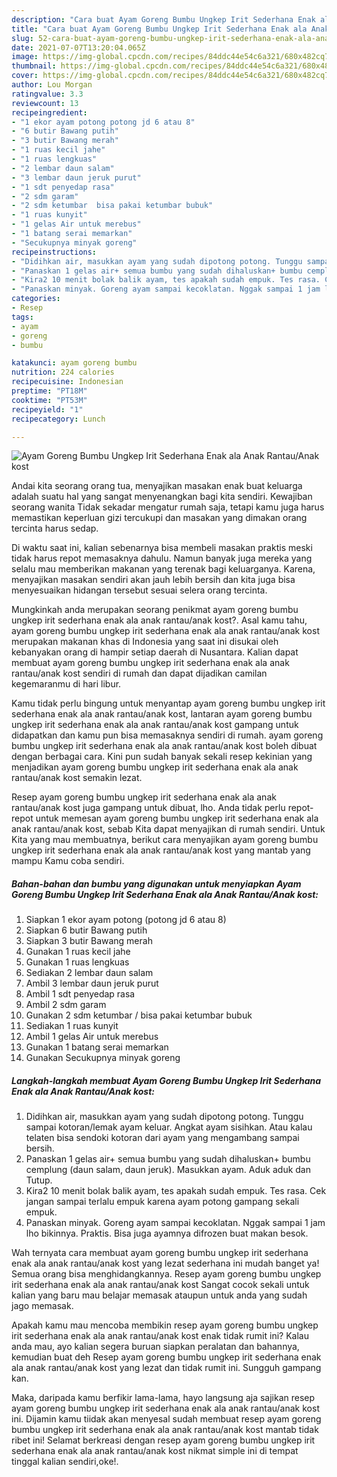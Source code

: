 ```yaml
---
description: "Cara buat Ayam Goreng Bumbu Ungkep Irit Sederhana Enak ala Anak Rantau/Anak kost yang lezat Untuk Jualan"
title: "Cara buat Ayam Goreng Bumbu Ungkep Irit Sederhana Enak ala Anak Rantau/Anak kost yang lezat Untuk Jualan"
slug: 52-cara-buat-ayam-goreng-bumbu-ungkep-irit-sederhana-enak-ala-anak-rantau-anak-kost-yang-lezat-untuk-jualan
date: 2021-07-07T13:20:04.065Z
image: https://img-global.cpcdn.com/recipes/84ddc44e54c6a321/680x482cq70/ayam-goreng-bumbu-ungkep-irit-sederhana-enak-ala-anak-rantauanak-kost-foto-resep-utama.jpg
thumbnail: https://img-global.cpcdn.com/recipes/84ddc44e54c6a321/680x482cq70/ayam-goreng-bumbu-ungkep-irit-sederhana-enak-ala-anak-rantauanak-kost-foto-resep-utama.jpg
cover: https://img-global.cpcdn.com/recipes/84ddc44e54c6a321/680x482cq70/ayam-goreng-bumbu-ungkep-irit-sederhana-enak-ala-anak-rantauanak-kost-foto-resep-utama.jpg
author: Lou Morgan
ratingvalue: 3.3
reviewcount: 13
recipeingredient:
- "1 ekor ayam potong potong jd 6 atau 8"
- "6 butir Bawang putih"
- "3 butir Bawang merah"
- "1 ruas kecil jahe"
- "1 ruas lengkuas"
- "2 lembar daun salam"
- "3 lembar daun jeruk purut"
- "1 sdt penyedap rasa"
- "2 sdm garam"
- "2 sdm ketumbar  bisa pakai ketumbar bubuk"
- "1 ruas kunyit"
- "1 gelas Air untuk merebus"
- "1 batang serai memarkan"
- "Secukupnya minyak goreng"
recipeinstructions:
- "Didihkan air, masukkan ayam yang sudah dipotong potong. Tunggu sampai kotoran/lemak ayam keluar. Angkat ayam sisihkan. Atau kalau telaten bisa sendoki kotoran dari ayam yang mengambang sampai bersih."
- "Panaskan 1 gelas air+ semua bumbu yang sudah dihaluskan+ bumbu cemplung (daun salam, daun jeruk). Masukkan ayam. Aduk aduk dan Tutup."
- "Kira2 10 menit bolak balik ayam, tes apakah sudah empuk. Tes rasa. Cek jangan sampai terlalu empuk karena ayam potong gampang sekali empuk."
- "Panaskan minyak. Goreng ayam sampai kecoklatan. Nggak sampai 1 jam lho bikinnya. Praktis. Bisa juga ayamnya difrozen buat makan besok."
categories:
- Resep
tags:
- ayam
- goreng
- bumbu

katakunci: ayam goreng bumbu 
nutrition: 224 calories
recipecuisine: Indonesian
preptime: "PT18M"
cooktime: "PT53M"
recipeyield: "1"
recipecategory: Lunch

---
```



![Ayam Goreng Bumbu Ungkep Irit Sederhana Enak ala Anak Rantau/Anak kost](https://img-global.cpcdn.com/recipes/84ddc44e54c6a321/680x482cq70/ayam-goreng-bumbu-ungkep-irit-sederhana-enak-ala-anak-rantauanak-kost-foto-resep-utama.jpg)

Andai kita seorang orang tua, menyajikan masakan enak buat keluarga adalah suatu hal yang sangat menyenangkan bagi kita sendiri. Kewajiban seorang  wanita Tidak sekadar mengatur rumah saja, tetapi kamu juga harus memastikan keperluan gizi tercukupi dan masakan yang dimakan orang tercinta harus sedap.

Di waktu  saat ini, kalian sebenarnya bisa membeli masakan praktis meski tidak harus repot memasaknya dahulu. Namun banyak juga mereka yang selalu mau memberikan makanan yang terenak bagi keluarganya. Karena, menyajikan masakan sendiri akan jauh lebih bersih dan kita juga bisa menyesuaikan hidangan tersebut sesuai selera orang tercinta. 



Mungkinkah anda merupakan seorang penikmat ayam goreng bumbu ungkep irit sederhana enak ala anak rantau/anak kost?. Asal kamu tahu, ayam goreng bumbu ungkep irit sederhana enak ala anak rantau/anak kost merupakan makanan khas di Indonesia yang saat ini disukai oleh kebanyakan orang di hampir setiap daerah di Nusantara. Kalian dapat membuat ayam goreng bumbu ungkep irit sederhana enak ala anak rantau/anak kost sendiri di rumah dan dapat dijadikan camilan kegemaranmu di hari libur.

Kamu tidak perlu bingung untuk menyantap ayam goreng bumbu ungkep irit sederhana enak ala anak rantau/anak kost, lantaran ayam goreng bumbu ungkep irit sederhana enak ala anak rantau/anak kost gampang untuk didapatkan dan kamu pun bisa memasaknya sendiri di rumah. ayam goreng bumbu ungkep irit sederhana enak ala anak rantau/anak kost boleh dibuat dengan berbagai cara. Kini pun sudah banyak sekali resep kekinian yang menjadikan ayam goreng bumbu ungkep irit sederhana enak ala anak rantau/anak kost semakin lezat.

Resep ayam goreng bumbu ungkep irit sederhana enak ala anak rantau/anak kost juga gampang untuk dibuat, lho. Anda tidak perlu repot-repot untuk memesan ayam goreng bumbu ungkep irit sederhana enak ala anak rantau/anak kost, sebab Kita dapat menyajikan di rumah sendiri. Untuk Kita yang mau membuatnya, berikut cara menyajikan ayam goreng bumbu ungkep irit sederhana enak ala anak rantau/anak kost yang mantab yang mampu Kamu coba sendiri.

<!--inarticleads1-->

##### Bahan-bahan dan bumbu yang digunakan untuk menyiapkan Ayam Goreng Bumbu Ungkep Irit Sederhana Enak ala Anak Rantau/Anak kost:

1. Siapkan 1 ekor ayam potong (potong jd 6 atau 8)
1. Siapkan 6 butir Bawang putih
1. Siapkan 3 butir Bawang merah
1. Gunakan 1 ruas kecil jahe
1. Gunakan 1 ruas lengkuas
1. Sediakan 2 lembar daun salam
1. Ambil 3 lembar daun jeruk purut
1. Ambil 1 sdt penyedap rasa
1. Ambil 2 sdm garam
1. Gunakan 2 sdm ketumbar / bisa pakai ketumbar bubuk
1. Sediakan 1 ruas kunyit
1. Ambil 1 gelas Air untuk merebus
1. Gunakan 1 batang serai memarkan
1. Gunakan Secukupnya minyak goreng




<!--inarticleads2-->

##### Langkah-langkah membuat Ayam Goreng Bumbu Ungkep Irit Sederhana Enak ala Anak Rantau/Anak kost:

1. Didihkan air, masukkan ayam yang sudah dipotong potong. Tunggu sampai kotoran/lemak ayam keluar. Angkat ayam sisihkan. Atau kalau telaten bisa sendoki kotoran dari ayam yang mengambang sampai bersih.
1. Panaskan 1 gelas air+ semua bumbu yang sudah dihaluskan+ bumbu cemplung (daun salam, daun jeruk). Masukkan ayam. Aduk aduk dan Tutup.
1. Kira2 10 menit bolak balik ayam, tes apakah sudah empuk. Tes rasa. Cek jangan sampai terlalu empuk karena ayam potong gampang sekali empuk.
1. Panaskan minyak. Goreng ayam sampai kecoklatan. Nggak sampai 1 jam lho bikinnya. Praktis. Bisa juga ayamnya difrozen buat makan besok.




Wah ternyata cara membuat ayam goreng bumbu ungkep irit sederhana enak ala anak rantau/anak kost yang lezat sederhana ini mudah banget ya! Semua orang bisa menghidangkannya. Resep ayam goreng bumbu ungkep irit sederhana enak ala anak rantau/anak kost Sangat cocok sekali untuk kalian yang baru mau belajar memasak ataupun untuk anda yang sudah jago memasak.

Apakah kamu mau mencoba membikin resep ayam goreng bumbu ungkep irit sederhana enak ala anak rantau/anak kost enak tidak rumit ini? Kalau anda mau, ayo kalian segera buruan siapkan peralatan dan bahannya, kemudian buat deh Resep ayam goreng bumbu ungkep irit sederhana enak ala anak rantau/anak kost yang lezat dan tidak rumit ini. Sungguh gampang kan. 

Maka, daripada kamu berfikir lama-lama, hayo langsung aja sajikan resep ayam goreng bumbu ungkep irit sederhana enak ala anak rantau/anak kost ini. Dijamin kamu tiidak akan menyesal sudah membuat resep ayam goreng bumbu ungkep irit sederhana enak ala anak rantau/anak kost mantab tidak ribet ini! Selamat berkreasi dengan resep ayam goreng bumbu ungkep irit sederhana enak ala anak rantau/anak kost nikmat simple ini di tempat tinggal kalian sendiri,oke!.

